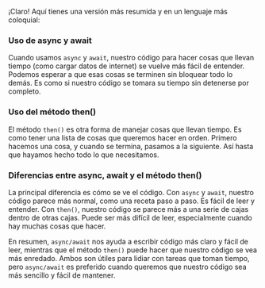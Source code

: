 ¡Claro! Aquí tienes una versión más resumida y en un lenguaje más coloquial:

### Uso de async y await

Cuando usamos `async` y `await`, nuestro código para hacer cosas que llevan tiempo (como cargar datos de internet) se vuelve más fácil de entender. Podemos esperar a que esas cosas se terminen sin bloquear todo lo demás. Es como si nuestro código se tomara su tiempo sin detenerse por completo.

### Uso del método then()

El método `then()` es otra forma de manejar cosas que llevan tiempo. Es como tener una lista de cosas que queremos hacer en orden. Primero hacemos una cosa, y cuando se termina, pasamos a la siguiente. Así hasta que hayamos hecho todo lo que necesitamos.

### Diferencias entre async, await y el método then()

La principal diferencia es cómo se ve el código. Con `async` y `await`, nuestro código parece más normal, como una receta paso a paso. Es fácil de leer y entender. Con `then()`, nuestro código se parece más a una serie de cajas dentro de otras cajas. Puede ser más difícil de leer, especialmente cuando hay muchas cosas que hacer.

En resumen, `async/await` nos ayuda a escribir código más claro y fácil de leer, mientras que el método `then()` puede hacer que nuestro código se vea más enredado. Ambos son útiles para lidiar con tareas que toman tiempo, pero `async/await` es preferido cuando queremos que nuestro código sea más sencillo y fácil de mantener.
